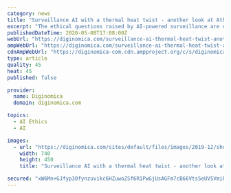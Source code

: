 ```yaml
---
category: news
title: "Surveillance AI with a thermal heat twist - another look at Athena Security, with COVID-19 in mind"
excerpt: "The ethical questions raised by AI-powered surveillance are numerous. Athena Security has some thoughtful answers - but what happens when we extend those capabilities into thermal heat detection?"
publishedDateTime: 2020-05-08T17:08:00Z
webUrl: "https://diginomica.com/surveillance-ai-thermal-heat-twist-another-look-athena-security-covid-19-mind"
ampWebUrl: "https://diginomica.com/surveillance-ai-thermal-heat-twist-another-look-athena-security-covid-19-mind?amp"
cdnAmpWebUrl: "https://diginomica-com.cdn.ampproject.org/c/s/diginomica.com/surveillance-ai-thermal-heat-twist-another-look-athena-security-covid-19-mind?amp"
type: article
quality: 45
heat: 45
published: false

provider:
  name: Diginomica
  domain: diginomica.com

topics:
  - AI Ethics
  - AI

images:
  - url: "https://diginomica.com/sites/default/files/images/2019-12/shutterstock_Kiselev%20Andrey%20Valerevich-1519150145.jpg"
    width: 740
    height: 450
    title: "Surveillance AI with a thermal heat twist - another look at Athena Security, with COVID-19 in mind"

secured: "xW6Mn+GJfyp30fynzuvikc6HZuwoZSf6R1PwGjUsAGFm7cB66Vts5eUV5VmiRs0KqGcw8STUX8+BgJgofiHfvFyH4ouSl7t8XtAyQZ1WLczRtPZyWn30ewK4TQgnmQVE2eF4C1T3wD1yjABmNRPf0VXSzrYKuH3suEemqK8qsnboYmvgwG2N80JpafXa0opJ1iFpSn5GKQ6s7vHtoLNZqSClvst/7uYUBcQgnM5YDfH6mbnKXfa4h42KR/XUKp4qLui2vNEROEGr8ox3tbNR/05He+5pKa9HAqAxpMCRIytJgS2FY0hLKeAEXOh/BvlzG9d2isnVQ+UyHDeYyydZD/ZzLUVDTl+u97LfIO5DSvQ2/yYvFwBDEKvBse6zfAHQm80QWzEynejWRssAeyQePpTm8LSTkpFOrRkTfGjLvuCVvbKNrMSl11UWitOCYpemH+Ciu4gJZnjy52is67a99Zal7l4KeejXSPNUJlsDSFI=;Pfycs5TZFMFEb48RcVsY1A=="
---
```



